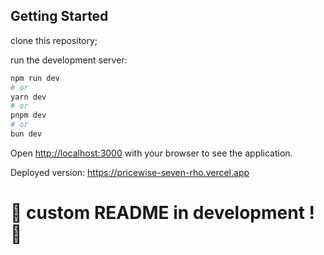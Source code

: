 ## Getting Started

clone this repository;

run the development server:

```bash
npm run dev
# or
yarn dev
# or
pnpm dev
# or
bun dev
```

Open [http://localhost:3000](http://localhost:3000) with your browser to see the application.

Deployed version: https://pricewise-seven-rho.vercel.app

# :construction: custom README in development ! :construction:
